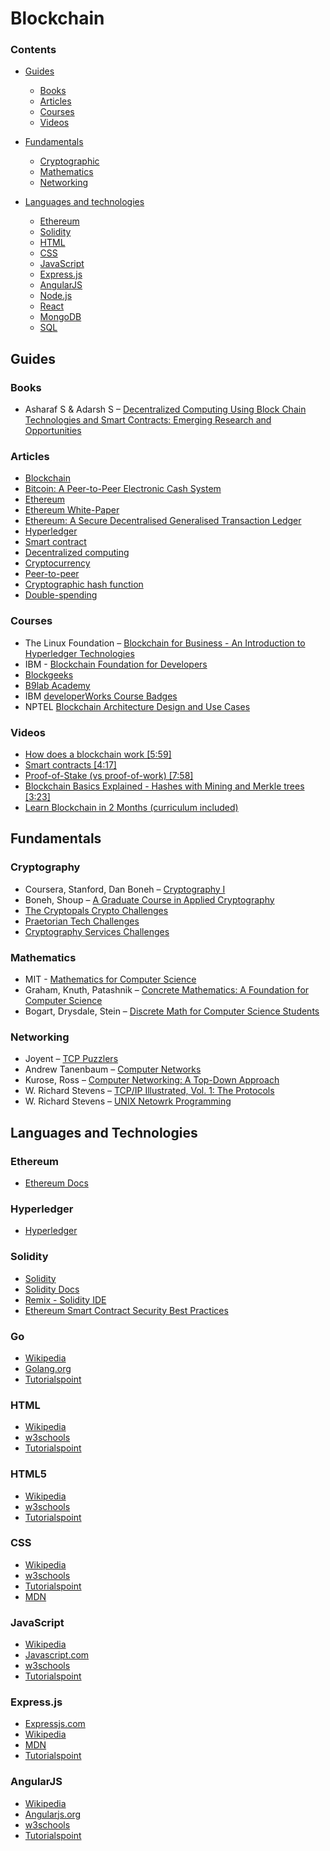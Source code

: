 # Blockchain
### Contents

* [Guides](#guides-1)
	* [Books](#books)
	* [Articles](#articles)
	* [Courses](#courses)
	* [Videos](#videos)
	
* [Fundamentals](#fundamentals)
	* [Cryptographic](#cryptography)
	* [Mathematics](#mathematics)
	* [Networking](#networking)
	
* [Languages and technologies](#languages-and-technologies)
	* [Ethereum](#ethereum)
	* [Solidity](#solidity)
	* [HTML](#html)
	* [CSS](#css)
	* [JavaScript](#javascript)
	* [Express.js](#expressjs)
	* [AngularJS](#angularjs)
	* [Node.js](#nodejs)
	* [React](#react)
	* [MongoDB](#mongodb)
	* [SQL](#sql)
	
## Guides
### Books

* Asharaf S & Adarsh S – [Decentralized Computing Using Block Chain Technologies and Smart Contracts: Emerging Research and Opportunities](https://www.amazon.in/Decentralized-Computing-Using-Technologies-Contracts/dp/1522521933/ref=sr_1_1?s=digital-text&ie=UTF8&qid=1524486104&sr=8-1&keywords=Blockchain+asharaf)

### Articles

* [Blockchain](https://en.wikipedia.org/wiki/Blockchain)
* [Bitcoin: A Peer-to-Peer Electronic Cash System](https://bitcoin.org/bitcoin.pdf)
* [Ethereum](https://en.wikipedia.org/wiki/Ethereum)
* [Ethereum White-Paper](https://github.com/ethereum/wiki/wiki/White-Paper)
* [Ethereum: A Secure Decentralised Generalised Transaction Ledger](http://gavwood.com/paper.pdf)
* [Hyperledger](https://en.wikipedia.org/wiki/Hyperledger)
* [Smart contract](https://en.wikipedia.org/wiki/Smart_contract)
* [Decentralized computing](https://en.wikipedia.org/wiki/Decentralized_computing)
* [Cryptocurrency](https://en.wikipedia.org/wiki/Cryptocurrency)
* [Peer-to-peer](https://en.wikipedia.org/wiki/Peer-to-peer)
* [Cryptographic hash function](https://en.wikipedia.org/wiki/Cryptographic_hash_function)
* [Double-spending](https://en.wikipedia.org/wiki/Double-spending)

### Courses

* The Linux Foundation – [Blockchain for Business - An Introduction to Hyperledger Technologies](https://www.edx.org/course/blockchain-business-introduction-linuxfoundationx-lfs171x)
* IBM - [Blockchain Foundation for Developers](https://www.coursera.org/learn/ibm-blockchain-essentials-for-developers)
* [Blockgeeks](https://courses.blockgeeks.com/)
* [B9lab Academy](https://academy.b9lab.com/)
* IBM [developerWorks Course Badges](https://academy.b9lab.com/)
* NPTEL [Blockchain Architecture Design and Use Cases](https://onlinecourses.nptel.ac.in/noc18_cs47/preview)

### Videos

* [How does a blockchain work [5:59]](https://www.youtube.com/watch?v=SSo_EIwHSd4)
* [Smart contracts [4:17]](https://www.youtube.com/watch?v=ZE2HxTmxfrI)
* [Proof-of-Stake (vs proof-of-work) [7:58]](https://www.youtube.com/watch?v=M3EFi_POhps)
* [Blockchain Basics Explained - Hashes with Mining and Merkle trees [3:23]](https://www.youtube.com/watch?v=lik9aaFIsl4)
* [Learn Blockchain in 2 Months (curriculum included)](https://www.youtube.com/watch?v=wVVGv2bmxow)

## Fundamentals

### Cryptography

* Coursera, Stanford, Dan Boneh – [Cryptography I](https://www.coursera.org/learn/crypto)
* Boneh, Shoup – [A Graduate Course in Applied Cryptography](https://crypto.stanford.edu/~dabo/cryptobook/draft_0_3.pdf)
* [The Cryptopals Crypto Challenges](https://cryptopals.com/)
* [Praetorian Tech Challenges](https://www.praetorian.com/challenges)
* [Cryptography Services Challenges](http://cryptoservices.github.io/challenges/)

### Mathematics

* MIT - [Mathematics for Computer Science](https://www.youtube.com/watch?v=L3LMbpZIKhQ&list=PLB7540DEDD482705B)
* Graham, Knuth, Patashnik – [Concrete Mathematics: A Foundation for Computer Science](https://www.amazon.com/Concrete-Mathematics-Foundation-Computer-Science/dp/0201558025)
* Bogart, Drysdale, Stein – [Discrete Math for Computer Science Students](http://www.cse.iitd.ernet.in/~bagchi/courses/discrete-book/fullbook.pdf)

### Networking

* Joyent – [TCP Puzzlers](https://www.joyent.com/blog/tcp-puzzlers)
* Andrew Tanenbaum – [Computer Networks](https://www.amazon.com/Computer-Networks-Tanenbaum-International-Economy/dp/9332518742)
* Kurose, Ross – [Computer Networking: A Top-Down Approach](https://www.amazon.com/Computer-Networking-Top-Down-Approach-6th/dp/0132856204)
* W. Richard Stevens – [TCP/IP Illustrated, Vol. 1: The Protocols](https://www.amazon.com/TCP-Illustrated-Vol-Addison-Wesley-Professional/dp/0201633469)
* W. Richard Stevens – [UNIX Netowrk Programming](https://www.amazon.com/UNIX-Network-Programming-Richard-Stevens/dp/0139498761)

## Languages and Technologies

### Ethereum
* [Ethereum Docs](http://www.ethdocs.org/en/latest/)

### Hyperledger
* [Hyperledger](https://www.hyperledger.org/)

### Solidity
* [Solidity](https://en.wikipedia.org/wiki/Solidity)
* [Solidity Docs](https://solidity.readthedocs.io/en/v0.4.23/)
* [Remix - Solidity IDE](https://remix.ethereum.org/#optimize=false&version=soljson-v0.4.23+commit.124ca40d.js)
* [Ethereum Smart Contract Security Best Practices](https://consensys.github.io/smart-contract-best-practices/)

### Go
* [Wikipedia](https://en.wikipedia.org/wiki/Go_(programming_language))
* [Golang.org](https://golang.org/)
* [Tutorialspoint](https://www.tutorialspoint.com/go/index.htm)

### HTML
* [Wikipedia](https://en.wikipedia.org/wiki/HTML)
* [w3schools](https://www.w3schools.com/html/)
* [Tutorialspoint](https://www.tutorialspoint.com/html/index.htm)

### HTML5
* [Wikipedia](https://en.wikipedia.org/wiki/HTML5)
* [w3schools](https://www.w3schools.com/html/)
* [Tutorialspoint](https://www.tutorialspoint.com/html5/index.htm)

### CSS
* [Wikipedia](https://en.wikipedia.org/wiki/Cascading_Style_Sheets)
* [w3schools](https://www.w3schools.com/css/)
* [Tutorialspoint](https://www.tutorialspoint.com/css/index.htm)
* [MDN](https://developer.mozilla.org/en-US/docs/Web/CSS)

### JavaScript
* [Wikipedia](https://en.wikipedia.org/wiki/JavaScript)
* [Javascript.com](https://www.javascript.com/)
* [w3schools](https://www.w3schools.com/js/default.asp)
* [Tutorialspoint](https://www.tutorialspoint.com/javascript/index.htm)

### Express.js
* [Expressjs.com](https://expressjs.com/en/guide/routing.html)
* [Wikipedia](https://en.wikipedia.org/wiki/Express.js)
* [MDN](https://developer.mozilla.org/en-US/docs/Learn/Server-side/Express_Nodejs)
* [Tutorialspoint](https://www.tutorialspoint.com/expressjs/index.htm)

### AngularJS
* [Wikipedia](https://en.wikipedia.org/wiki/AngularJS)
* [Angularjs.org](https://docs.angularjs.org/guide)
* [w3schools](https://www.w3schools.com/angular/default.asp)
* [Tutorialspoint](https://www.tutorialspoint.com/angularjs/index.htm)
